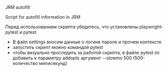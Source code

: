 JRM autofill

Script for autofill information in JRM


Перед использованием скрипта убедитесь, что установлены playwright-pytest и pytest
- В файл settings вносим данные о логине пароле и прочем контексте
- запустить скрипт можно командой pytest
- чтобы визуально проследить за работой скрипта, в файле pytest.ini
добавить к параметру addopts аргумент --slowmo 500 (500-количество милисекунд)